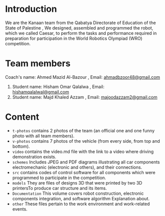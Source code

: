 
# Introduction #

We are the Kanaan team from the Qabatya Directorate of Education of the State of Palestine ,
We designed, assembled and programmed the robot, which we called Caesar, to perform the tasks and performance required in preparation for participation in the World Robotics Olympiad (WRO) competition.


# Team members #

Coach's name: Ahmed Mazid Al-Bazour ,
Email: ahmadbzoor48@gmail.com
1) Student name: Hisham Omar Qalalwa ,
Email: hishamqalalwal@gmail.com
2) Student name: Majd Khaled Azzam ,
Email: majoodazzam2@gmail.com


# Content #

* `t-photos` contains 2 photos of the team (an official one and one funny photo with all team members).
* `v-photos` contains 7 photos of the vehicle (from every side, from top and bottom).
* `video` contains the video.md file with the link to a video where driving demonstration exists.
* `schemes` Includes JPEG and PDF diagrams illustrating all car components electromechanic (electronic and others), and their connections.
* `src` contains codes of control software for all components which were programmed to participate in the competition.
* `models` They are files of designs 3D that were printed by two 3D printersTo produce car structure and
its items. 
* `Documentation` This volume covers robot construction, electronic components integration, and software algorithm Explanation about.
* `other` These files pertain to the work environment and work-related events.
